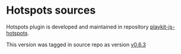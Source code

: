 # Hotspots sources
Hotspots plugin is developed and maintained in repository [playkit-js-hotspots](https://github.com/kaltura/playkit-js-hotspots).

This version was tagged in source repo as version [v0.6.3](https://github.com/kaltura/playkit-js-hotspots/releases/tag/v0.6.3)
